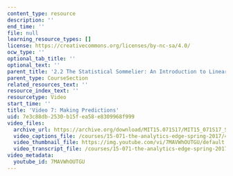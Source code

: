 ```yaml
---
content_type: resource
description: ''
end_time: ''
file: null
learning_resource_types: []
license: https://creativecommons.org/licenses/by-nc-sa/4.0/
ocw_type: ''
optional_tab_title: ''
optional_text: ''
parent_title: '2.2 The Statistical Sommelier: An Introduction to Linear Regression'
parent_type: CourseSection
related_resources_text: ''
resource_index_text: ''
resourcetype: Video
start_time: ''
title: 'Video 7: Making Predictions'
uid: 7e3c88db-2530-b15f-ea58-e8309968f999
video_files:
  archive_url: https://archive.org/download/MIT15.071S17/MIT15_071S17_Session_2.2.13_300k.mp4
  video_captions_file: /courses/15-071-the-analytics-edge-spring-2017/490daaedfc285edabb4b598fad15b707_7MAVWhOUTGU.vtt
  video_thumbnail_file: https://img.youtube.com/vi/7MAVWhOUTGU/default.jpg
  video_transcript_file: /courses/15-071-the-analytics-edge-spring-2017/8b4e41817d1fb2a253cca42a81677e39_7MAVWhOUTGU.pdf
video_metadata:
  youtube_id: 7MAVWhOUTGU
---
```

